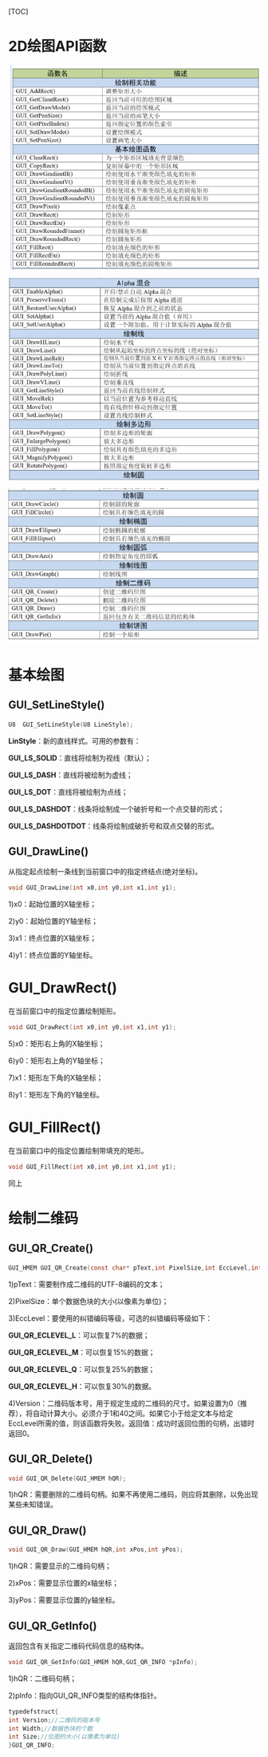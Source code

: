 [TOC]



# 2D绘图API函数

![image-20210206185750775](Pitchers/2D绘图/image-20210206185750775.png)

![image-20210206185915092](Pitchers/2D绘图/image-20210206185915092.png)



![image-20210206190118939](Pitchers/2D绘图/image-20210206190118939.png)

# 基本绘图

## GUI_SetLineStyle()

```c
U8	GUI_SetLineStyle(U8 LineStyle);
```



**LinStyle**：新的直线样式。可用的参数有：

**GUI_LS_SOLID**：直线将绘制为视线（默认）；

**GUI_LS_DASH**：直线将被绘制为虚线；

**GUI_LS_DOT**：直线将被绘制为点线；

**GUI_LS_DASHDOT**：线条将绘制成一个破折号和一个点交替的形式；

**GUI_LS_DASHDOTDOT**：线条将绘制成破折号和双点交替的形式。



## GUI_DrawLine()

从指定起点绘制一条线到当前窗口中的指定终结点(绝对坐标)。

```c
void GUI_DrawLine(int x0,int y0,int x1,int y1);
```



1)x0：起始位置的X轴坐标；

2)y0：起始位置的Y轴坐标；

3)x1：终点位置的X轴坐标；

4)y1：终点位置的Y轴坐标。



# GUI_DrawRect()

在当前窗口中的指定位置绘制矩形。

```C
void GUI_DrawRect(int x0,int y0,int x1,int y1);
```

5)x0：矩形右上角的X轴坐标；

6)y0：矩形右上角的Y轴坐标；

7)x1：矩形左下角的X轴坐标；

8)y1：矩形左下角的Y轴坐标。

# GUI_FillRect()

在当前窗口中的指定位置绘制带填充的矩形。

```c
void GUI_FillRect(int x0,int y0,int x1,int y1);
```

同上

# 绘制二维码

## GUI_QR_Create()

```c
GUI_HMEM GUI_QR_Create(const char* pText,int PixelSize,int EccLevel,int Version);
```

1)pText：需要制作成二维码的UTF-8编码的文本；

2)PixelSize：单个数据色块的大小(以像素为单位)；

3)EccLevel：要使用的纠错编码等级，可选的纠错编码等级如下：

**GUI_QR_ECLEVEL_L**：可以恢复7%的数据；

**GUI_QR_ECLEVEL_M**：可以恢复15%的数据；

**GUI_QR_ECLEVEL_Q**：可以恢复25%的数据；

**GUI_QR_ECLEVEL_H**：可以恢复30%的数据。

4)Version：二维码版本号，用于规定生成的二维码的尺寸。如果设置为0（推荐），将自动计算大小。必须介于1和40之间。如果它小于给定文本与给定EccLevel所需的值，则该函数将失败。返回值：成功时返回位图的句柄，出错时返回0。

## GUI_QR_Delete()

```c
void GUI_QR_Delete(GUI_HMEM hQR);
```

1)hQR：需要删除的二维码句柄。如果不再使用二维码，则应将其删除，以免出现某些未知错误。

## GUI_QR_Draw()

```c
void GUI_QR_Draw(GUI_HMEM hQR,int xPos,int yPos);
```

1)hQR：需要显示的二维码句柄；

2)xPos：需要显示位置的x轴坐标；

3)yPos：需要显示位置的y轴坐标。

## GUI_QR_GetInfo()

返回包含有关指定二维码代码信息的结构体。

```c
void GUI_QR_GetInfo(GUI_HMEM hQR,GUI_QR_INFO *pInfo);
```

1)hQR：二维码句柄；

2)pInfo：指向GUI_QR_INFO类型的结构体指针。

```c
typedefstruct{
int Version;//二维码的版本号
int Width;//数据色块的个数
int Size;//位图的大小(以像素为单位)
}GUI_QR_INFO;
```


